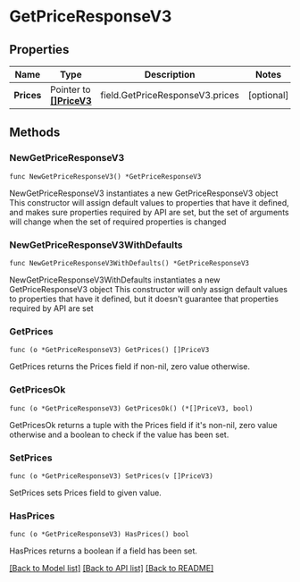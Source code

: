 # GetPriceResponseV3

## Properties

Name | Type | Description | Notes
------------ | ------------- | ------------- | -------------
**Prices** | Pointer to [**[]PriceV3**](PriceV3.md) | field.GetPriceResponseV3.prices | [optional] 

## Methods

### NewGetPriceResponseV3

`func NewGetPriceResponseV3() *GetPriceResponseV3`

NewGetPriceResponseV3 instantiates a new GetPriceResponseV3 object
This constructor will assign default values to properties that have it defined,
and makes sure properties required by API are set, but the set of arguments
will change when the set of required properties is changed

### NewGetPriceResponseV3WithDefaults

`func NewGetPriceResponseV3WithDefaults() *GetPriceResponseV3`

NewGetPriceResponseV3WithDefaults instantiates a new GetPriceResponseV3 object
This constructor will only assign default values to properties that have it defined,
but it doesn't guarantee that properties required by API are set

### GetPrices

`func (o *GetPriceResponseV3) GetPrices() []PriceV3`

GetPrices returns the Prices field if non-nil, zero value otherwise.

### GetPricesOk

`func (o *GetPriceResponseV3) GetPricesOk() (*[]PriceV3, bool)`

GetPricesOk returns a tuple with the Prices field if it's non-nil, zero value otherwise
and a boolean to check if the value has been set.

### SetPrices

`func (o *GetPriceResponseV3) SetPrices(v []PriceV3)`

SetPrices sets Prices field to given value.

### HasPrices

`func (o *GetPriceResponseV3) HasPrices() bool`

HasPrices returns a boolean if a field has been set.


[[Back to Model list]](../README.md#documentation-for-models) [[Back to API list]](../README.md#documentation-for-api-endpoints) [[Back to README]](../README.md)


